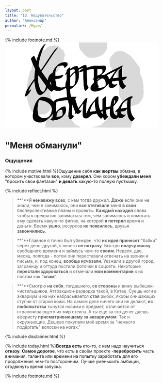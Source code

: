 ```yaml
---
layout: post
title: "13. Надувательство"
author: "Александр"
permalink: /Hype/
---
```

{% include footnote.md %}
<a href="cards"/>!["Жертва обмана"](/_img/13.svg)</a>
# "Меня обманули"

### Ощущения
{% include motive.html %}Ощущение себя **как жертвы** обмана, в котором участвовали **все**, кому **доверял**. Они хором **убеждали меня** "бросить свои фантазии" **и делать** какую-то полную пустышку.

{% include reflect.html %}
>**"**Я **ненавижу всех**, с кем тогда дружил. **Даже** если они не знали, чем я занимаюсь, они **все втягивали** меня **в свои** бесперспективные планы и проекты. **Каждый находил** слова чтобы я прекратил заниматься тем, чем занимаюсь и помогать ему сделать какую-то фигню, на которой **я потерял** время и деньги. Время **ушло**, ресурсов **не появилось**, друзья **закончились**. 

>**"**Главное я точно был убежден, что **их идея принесет** "бабки" через день-другой, я ничего **не потрачу**. Быстро **получу массу** свободного времени и займусь чем-то **своим**. Неделя, две, месяц, полгода - потом они переставали отвечать на звонки и письма, и, под конец, **вообще исчезали**. Уезжали в другой город, заграницу и оттуда постили фоточки в соцсети. Некоторые **перестали здороваться** и отмечали **мои комментарии** к их постам как "**спам**". 

>**"**Смотрю **на себя**, тогдашнего, **со стороны** и вижу рыбешек-чистильщиков. Аттракцион-разводка такой, в Китае. Суешь ноги в аквариум и на них набрасывается **стая** рыбок, якобы очищающих ступни от старой кожи. На самом деле ничего они не делают, **из любопытства** тычутся носами в предмет, отличается от ограничивающего их мир стекла. А ты еще за это денег даешь аферисту **присматривающему за аквариумом**. Так и окружающие. Дешево покупали моё время за "немного подёргать" волоски на ногах."

{% include disclaimer.html %}

{% include today.html %}**Всегда есть** кто-то, с кем надо научиться **отказу**. **Самое дорогое**, что есть в своём проекте -**перебросить** часть внимания, таланта или времени на попытку заработать для его продолжения чем-то посторонним. Лучше уменьшить амбиции, отодвинуть время запуска. 

{% include footnote.md %} 
